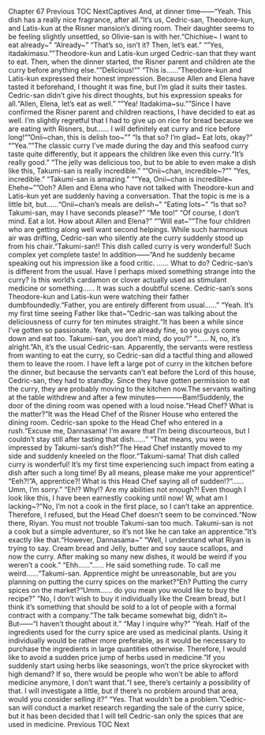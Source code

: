 Chapter 67 Previous TOC NextCaptives And, at dinner time――“Yeah. This dish has a really nice fragrance, after all.”It’s us, Cedric-san, Theodore-kun, and Latis-kun at the Risner mansion’s dining room. Their daughter seems to be feeling slightly unsettled, so Olivie-san is with her.“Chichiue~ I want to eat already~” “Already~” “That’s so, isn’t it? Then, let’s eat.” “”Yes, itadakimasu.””Theodore-kun and Latis-kun urged Cedric-san that they want to eat. Then, when the dinner started, the Risner parent and children ate the curry before anything else.“”Delicious!”” “This is……”Theodore-kun and Latis-kun expressed their honest impression. Because Allen and Elena have tasted it beforehand, I thought it was fine, but I’m glad it suits their tastes. Cedric-san didn’t give his direct thoughts, but his expression speaks for all.“Allen, Elena, let’s eat as well.” “”Yea! Itadakima~su.””Since I have confirmed the Risner parent and children reactions, I have decided to eat as well. I’m slightly regretful that I had to give up on rice for bread because we are eating with Risners, but…… I will definitely eat curry and rice before long!“”Onii~chan, this is delish too~”” “Is that so? I’m glad~ Eat lots, okay?” “”Yea.””The classic curry I’ve made during the day and this seafood curry taste quite differently, but it appears the children like even this curry.“It’s really good.” “The jelly was delicious too, but to be able to even make a dish like this, Takumi-san is really incredible.” “”Onii~chan, incredible~?”” “Yes, incredible.” “Takumi-san is amazing.” “”Yea, Onii~chan is incredible~ Ehehe~””Ooh? Allen and Elena who have not talked with Theodore-kun and Latis-kun yet are suddenly having a conversation. That the topic is me is a little bit, but……“Onii~chan’s meals are delish~” “Eating lots~” “Is that so? Takumi-san, may I have seconds please?” “Me too!” “Of course, I don’t mind. Eat a lot. How about Allen and Elena?” “”Will eat~””The four children who are getting along well want second helpings. While such harmonious air was drifting, Cedric-san who silently ate the curry suddenly stood up from his chair.“Takumi-san!! This dish called curry is very wonderful! Such complex yet complete taste! In addition――”And he suddenly became speaking out his impression like a food critic. …… What to do? Cedric-san’s is different from the usual. Have I perhaps mixed something strange into the curry? Is this world’s cardamon or clover actually used as stimulant medicine or something…… It was such a doubtful scene. Cedric-san’s sons Theodore-kun and Latis-kun were watching their father dumbfoundedly.“Father, you are entirely different from usual……” “Yeah. It’s my first time seeing Father like that~”Cedric-san was talking about the deliciousness of curry for ten minutes straight.“It has been a while since I’ve gotten so passionate. Yeah, we are already fine, so you guys come down and eat too. Takumi-san, you don’t mind, do you?” “…… N, no, it’s alright.”Ah, it’s the usual Cedric-san. Apparently, the servants were restless from wanting to eat the curry, so Cedric-san did a tactful thing and allowed them to leave the room. I have left a large pot of curry in the kitchen before the dinner, but because the servants can’t eat before the Lord of this house, Cedric-san, they had to standby. Since they have gotten permission to eat the curry, they are probably moving to the kitchen now.The servants waiting at the table withdrew and after a few minutes――――Bam!Suddenly, the door of the dining room was opened with a loud noise.“Head Chef? What is the matter?”It was the Head Chef of the Risner House who entered the dining room. Cedric-san spoke to the Head Chef who entered in a rush.“Excuse me, Dannasama! I’m aware that I’m being discourteous, but I couldn’t stay still after tasting that dish……” “That means, you were impressed by Takumi-san’s dish?”The Head Chef instantly moved to my side and suddenly kneeled on the floor.“Takumi-sama! That dish called curry is wonderful! It’s my first time experiencing such impact from eating a dish after such a long time! By all means, please make me your apprentice!” “Eeh?!”A, apprentice?! What is this Head Chef saying all of sudden!?“…… Umm, I’m sorry.” “Eh!? Why!? Are my abilities not enough?! Even though I look like this, I have been earnestly cooking until now! W, what am I lacking~?”No, I’m not a cook in the first place, so I can’t take an apprentice. Therefore, I refused, but the Head Chef doesn’t seem to be convinced.“Now there, Riyan. You must not trouble Takumi-san too much. Takumi-san is not a cook but a simple adventurer, so it’s not like he can take an apprentice.”It’s exactly like that.“However, Dannasama~” “Well, I understand what Riyan is trying to say. Cream bread and Jelly, butter and soy sauce scallops, and now the curry. After making so many new dishes, it would be weird if you weren’t a cook.” “Ehh……”…… He said something rude. To call me weird……“Takumi-san. Apprentice might be unreasonable, but are you planning on putting the curry spices on the market?”Eh? Putting the curry spices on the market?“Umm…… do you mean you would like to buy the recipe?” “No, I don’t wish to buy it individually like the Cream bread, but I think it’s something that should be sold to a lot of people with a formal contract with a company.”The talk became somewhat big, didn’t it~ But――“I haven’t thought about it.” “May I inquire why?” “Yeah. Half of the ingredients used for the curry spice are used as medicinal plants. Using it individually would be rather more preferable, as it would be necessary to purchase the ingredients in large quantities otherwise. Therefore, I would like to avoid a sudden price jump of herbs used in medicine.”If you suddenly start using herbs like seasonings, won’t the price skyrocket with high demand? If so, there would be people who won’t be able to afford medicine anymore, I don’t want that.“I see, there’s certainly a possibility of that. I will investigate a little, but if there’s no problem around that area, would you consider selling it?” “Yes. That wouldn’t be a problem.”Cedric-san will conduct a market research regarding the sale of the curry spice, but it has been decided that I will tell Cedric-san only the spices that are used in medicine. Previous TOC Next